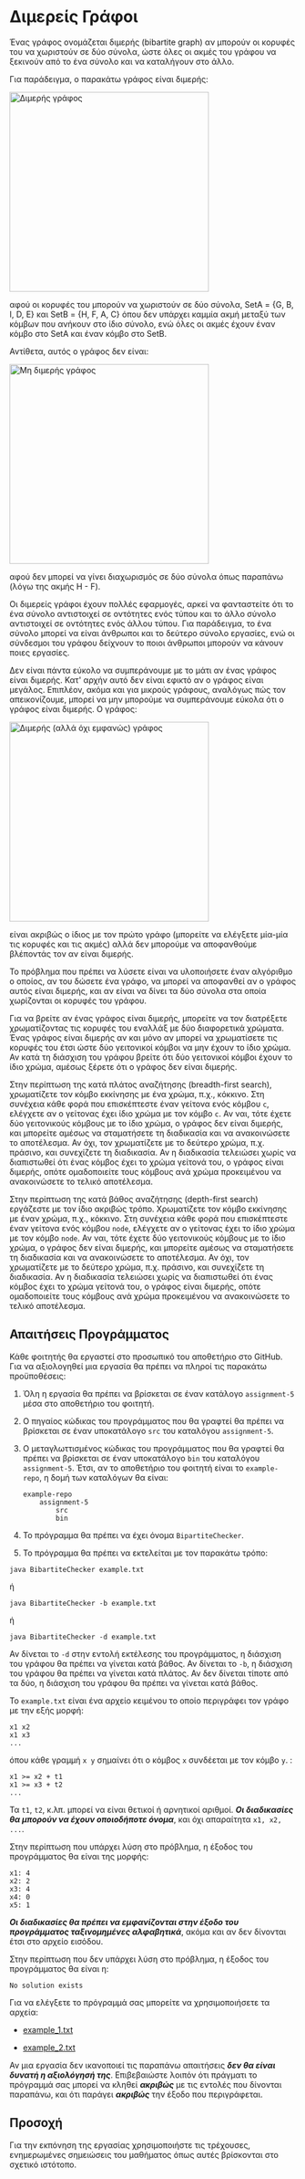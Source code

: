 # Διμερείς Γράφοι

Ένας γράφος ονομάζεται διμερής (bibartite graph) αν μπορούν οι κορυφές του να χωριστούν σε δύο σύνολα, ώστε όλες οι ακμές του γράφου να ξεκινούν από το ένα σύνολο και να καταλήγουν στο άλλο.

Για παράδειγμα, ο παρακάτω γράφος είναι διμερής:

<img src="example_1_graph.png" alt="Διμερής γράφος" height=350>

αφού οι κορυφές του μπορούν να χωριστούν σε δύο σύνολα, SetA = {G, B, I, D, E} και SetB = {H, F, A, C} όπου δεν υπάρχει καμμία ακμή μεταξύ των κόμβων που ανήκουν στο ίδιο σύνολο, ενώ όλες οι ακμές έχουν έναν κόμβο στο SetA και έναν κόμβο στο SetB.

Αντίθετα, αυτός ο γράφος δεν είναι:

<img src="non_bipartite_graph.png" alt="Μη διμερής γράφος" height=350>

αφού δεν μπορεί να γίνει διαχωρισμός σε δύο σύνολα όπως παραπάνω (λόγω της ακμής H - F).

Οι διμερείς γράφοι έχουν πολλές εφαρμογές, αρκεί να φανταστείτε ότι το ένα σύνολο αντιστοιχεί σε οντότητες ενός τύπου και το άλλο σύνολο αντιστοιχεί σε οντότητες ενός άλλου τύπου. Για παράδειγμα, το ένα σύνολο μπορεί να είναι άνθρωποι και το δεύτερο σύνολο εργασίες, ενώ οι σύνδεσμοι του γράφου δείχνουν το ποιοι άνθρωποι μπορούν να κάνουν ποιες εργασίες. 

Δεν είναι πάντα εύκολο να συμπεράνουμε με το μάτι αν ένας γράφος είναι διμερής. Κατ' αρχήν αυτό δεν είναι εφικτό αν ο γράφος είναι μεγάλος. Επιπλέον, ακόμα και για μικρούς γράφους, αναλόγως πώς τον απεικονίζουμε, μπορεί να μην μπορούμε να συμπεράνουμε εύκολα ότι ο γράφος είναι διμερής. Ο γράφος:

<img src="bipartite_graph_tangled.png" alt="Διμερής (αλλά όχι εμφανώς) γράφος" height=350>

είναι ακριβώς ο ίδιος με τον πρώτο γράφο (μπορείτε να ελέγξετε μία-μία τις κορυφές και τις ακμές) αλλά δεν μπορούμε να αποφανθούμε βλέποντάς τον αν είναι διμερής.

Το πρόβλημα που πρέπει να λύσετε είναι να υλοποιήσετε έναν αλγόριθμο ο οποίος, αν του δώσετε ένα γράφο, να μπορεί να αποφανθεί αν ο γράφος αυτός είναι διμερής, και αν είναι να δίνει τα δύο σύνολα στα οποία χωρίζονται οι κορυφές του γράφου.

Για να βρείτε αν ένας γράφος είναι διμερής, μπορείτε να τον διατρέξετε χρωματίζοντας τις κορυφές του εναλλάξ με δύο διαφορετικά χρώματα. Ένας γράφος είναι διμερής αν και μόνο αν μπορεί να χρωματίσετε τις κορυφές του έτσι ώστε δύο γειτονικοί κόμβοι να μην έχουν το ίδιο χρώμα. Αν κατά τη διάσχιση του γράφου βρείτε ότι δύο γειτονικοί κόμβοι έχουν το ίδιο χρώμα, αμέσως ξέρετε ότι ο γράφος δεν είναι διμερής.

Στην περίπτωση της κατά πλάτος αναζήτησης (breadth-first search), χρωματίζετε τον κόμβο εκκίνησης με ένα χρώμα, π.χ., κόκκινο. Στη συνέχεια κάθε φορά που επισκέπτεστε έναν γείτονα ενός κόμβου `c`, ελέγχετε αν ο γείτονας έχει ίδιο χρώμα με τον κόμβο `c`. Αν ναι, τότε έχετε δύο γειτονικούς κόμβους με το ίδιο χρώμα, ο γράφος δεν είναι διμερής, και μπορείτε αμέσως να σταματήσετε τη διαδικασία και να ανακοινώσετε το αποτέλεσμα. Αν όχι, τον χρωματίζετε με το δεύτερο χρώμα, π.χ. πράσινο, και συνεχίζετε τη διαδικασία. Αν η διαδικασία τελειώσει χωρίς να διαπιστωθεί ότι ένας κόμβος έχει το χρώμα γείτονά του, ο γράφος είναι διμερής, οπότε ομαδοποιείτε τους κόμβους ανά χρώμα προκειμένου να ανακοινώσετε το τελικό αποτέλεσμα.

Στην περίπτωση της κατά βάθος αναζήτησης (depth-first search) εργάζεστε με τον ίδιο ακριβώς τρόπο. Χρωματίζετε τον κόμβο εκκίνησης με έναν χρώμα, π.χ., κόκκινο. Στη συνέχεια κάθε φορά που επισκέπτεστε έναν γείτονα ενός κόμβου `node`, ελέγχετε αν ο γείτονας έχει το ίδιο χρώμα με τον κόμβο `node`. Αν ναι, τότε έχετε δύο γειτονικούς κόμβους με το ίδιο χρώμα, ο γράφος δεν είναι διμερής, και μπορείτε αμέσως να σταματήσετε τη διαδικασία και να ανακοινώσετε το αποτέλεσμα. Αν όχι, τον χρωματίζετε με το δεύτερο χρώμα, π.χ. πράσινο, και συνεχίζετε τη διαδικασία. Αν η διαδικασία τελειώσει χωρίς να διαπιστωθεί ότι ένας κόμβος έχει το χρώμα γείτονά του, ο γράφος είναι διμερής, οπότε ομαδοποιείτε τους κόμβους ανά χρώμα προκειμένου να ανακοινώσετε το τελικό αποτέλεσμα.

## Απαιτήσεις Προγράμματος

Κάθε φοιτητής θα εργαστεί στο προσωπικό του αποθετήριο στο GitHub. Για να αξιολογηθεί μια εργασία θα πρέπει να πληροί τις παρακάτω προϋποθέσεις:

1. Όλη η εργασία θα πρέπει να βρίσκεται σε έναν κατάλογο
  ``assignment-5`` μέσα στο αποθετήριο του φοιτητή.

2. Ο πηγαίος κώδικας του προγράμματος που θα γραφτεί θα πρέπει να βρίσκεται
  σε έναν υποκατάλογο ``src`` του καταλόγου ``assignment-5``.

3. Ο μεταγλωττισμένος κώδικας του προγράμματος που θα γραφτεί θα
  πρέπει να βρίσκεται σε έναν υποκατάλογο ``bin`` του καταλόγου
  ``assignment-5``. Έτσι, αν το αποθετήριο του φοιτητή είναι το
  ``example-repo``, η δομή των καταλόγων θα είναι:
    ```
    example-repo
        assignment-5
            src
            bin
    ```
4. Το πρόγραμμα θα πρέπει να έχει όνομα ``BipartiteChecker``.

5. Το πρόγραμμα θα πρέπει να εκτελείται με τον παρακάτω τρόπο:
```
java BibartiteChecker example.txt
```
ή 

```
java BibartiteChecker -b example.txt
```
ή 

```
java BibartiteChecker -d example.txt
```
Αν δίνεται το `-d` στην εντολή εκτέλεσης του προγράμματος, η διάσχιση του γράφου θα πρέπει να γίνεται κατά βάθος. Αν δίνεται το `-b`, η διάσχιση του γράφου θα πρέπει να γίνεται κατά πλάτος. Αν δεν δίνεται τίποτε από τα δύο, η διάσχιση του γράφου θα πρέπει να γίνεται κατά βάθος.

Το `example.txt` είναι ένα αρχείο κειμένου το οποίο περιγράφει τον γράφο με την εξής μορφή:
```
x1 x2
x1 x3
...
```
όπου κάθε γραμμή `x y` σημαίνει ότι ο κόμβος `x` συνδέεται με τον κόμβο `y`.
:
```
x1 >= x2 + t1
x1 >= x3 + t2
...
```
Τα `t1`, `t2`, κ.λπ. μπορεί να είναι θετικοί ή αρνητικοί αριθμοί. ***Οι διαδικασίες θα μπορούν να έχουν οποιοδήποτε όνομα***, και όχι απαραίτητα `x1, x2, ...`. 

Στην περίπτωση που υπάρχει λύση στο πρόβλημα, η έξοδος του προγράμματος θα είναι της μορφής:
```
x1: 4
x2: 2
x3: 4
x4: 0
x5: 1
```

***Οι διαδικασίες θα πρέπει να εμφανίζονται στην έξοδο του προγράμματος ταξινομημένες αλφαβητικά***, ακόμα και αν δεν δίνονται έτσι στο αρχείο εισόδου.

Στην περίπτωση που δεν υπάρχει λύση στο πρόβλημα, η έξοδος του προγράμματος θα είναι η:
```
No solution exists
```
Για να ελέγξετε το πρόγραμμά σας μπορείτε να χρησιμοποιήσετε τα αρχεία:

* [example_1.txt](example_1.txt)

* [example_2.txt](example_2.txt)

Αν μια εργασία δεν ικανοποιεί τις παραπάνω απαιτήσεις ***δεν θα είναι δυνατή η αξιολόγησή της***. Επιβεβαιώστε λοιπόν ότι πράγματι το πρόγραμμά σας μπορεί να κληθεί ***ακριβώς*** με τις εντολές που δίνονται παραπάνω, και ότι παράγει ***ακριβώς*** την έξοδο που περιγράφεται.

## Προσοχή

Για την εκπόνηση της εργασίας χρησιμοποιήστε τις τρέχουσες, ενημερωμένες σημειώσεις του μαθήματος όπως αυτές βρίσκονται στο σχετικό ιστότοπο.
